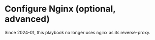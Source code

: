 <!--
SPDX-FileCopyrightText: 2019 MDAD Team and contributors

SPDX-License-Identifier: AGPL-3.0-or-later
-->

# Configure Nginx (optional, advanced)

Since 2024-01, this playbook no longer uses nginx as its reverse-proxy.

